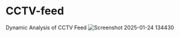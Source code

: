 # CCTV-feed
Dynamic Analysis of CCTV Feed
![Screenshot 2025-01-24 134430](https://github.com/user-attachments/assets/aca2d7c2-c8b7-492c-8aea-8830306ac738)
